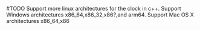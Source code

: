 
#TODO
Support more linux architectures for the clock in c++. Support Windows architectures x86_64,x86_32,x86?,and arm64. Support Mac OS X architectures x86_64,x86
